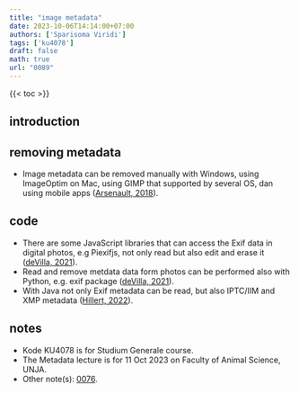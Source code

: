 ```yaml
---
title: "image metadata"
date: 2023-10-06T14:14:00+07:00
authors: ['Sparisoma Viridi']
tags: ['ku4078']
draft: false
math: true
url: "0089"
---
```

{{< toc >}}


## introduction


## removing metadata
+ Image metadata can be removed manually with Windows, using ImageOptim on Mac, using GIMP that supported by several OS, dan using mobile apps ([Arsenault, 2018](https://www.keycdn.com/blog/image-metadata)).


## code
+ There are some JavaScript libraries that can access the Exif data in digital photos, e.g Piexifjs, not only read but also edit and erase it ([deVilla, 2021](https://auth0.com/blog/read-edit-exif-metadata-in-photos-with-javascript/)).
+ Read and remove metdata data form photos can be performed also with Python, e.g. exif package ([deVilla, 2021](https://auth0.com/blog/read-edit-exif-metadata-in-photos-with-python/)).
+ With Java not only Exif metadata can be read, but also IPTC/IIM and XMP metadata ([Hillert, 2022](https://medium.com/@hillert/read-write-image-metadata-with-java-part-1-d5e2057c80d9)).


## notes
+ Kode KU4078 is for Studium Generale course.
+ The Metadata lecture is for 11 Oct 2023 on Faculty of Animal Science, UNJA.
+ Other note(s): [0076](../0076/).